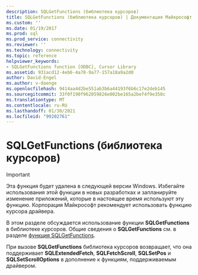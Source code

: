 ```yaml
---
description: SQLGetFunctions (библиотека курсоров)
title: SQLGetFunctions (библиотека курсоров) | Документация Майкрософт
ms.custom: ''
ms.date: 01/19/2017
ms.prod: sql
ms.prod_service: connectivity
ms.reviewer: ''
ms.technology: connectivity
ms.topic: reference
helpviewer_keywords:
- SQLGetFunctions function [ODBC], Cursor Library
ms.assetid: 931acd12-4eb6-4a78-9a77-157a18a9a2d0
author: David-Engel
ms.author: v-daenge
ms.openlocfilehash: 9414aa4d2be551ab3b6a44193f6b6c17e2deb145
ms.sourcegitcommit: 33f0f190f962059826e002be165a2bef4f9e350c
ms.translationtype: MT
ms.contentlocale: ru-RU
ms.lasthandoff: 01/30/2021
ms.locfileid: "99202761"
---
```

# <a name="sqlgetfunctions-cursor-library"></a>SQLGetFunctions (библиотека курсоров)
> [!IMPORTANT]  
>  Эта функция будет удалена в следующей версии Windows. Избегайте использования этой функции в новых разработках и запланируйте изменение приложений, которые в настоящее время используют эту функцию. Корпорация Майкрософт рекомендует использовать функцию курсора драйвера.  
  
 В этом разделе обсуждается использование функции **SQLGetFunctions** в библиотеке курсоров. Общие сведения о **SQLGetFunctions** см. в разделе [функция SQLGetFunctions](../../../odbc/reference/syntax/sqlgetfunctions-function.md).  
  
 При вызове **SQLGetFunctions** библиотека курсоров возвращает, что она поддерживает **SQLExtendedFetch**, **SQLFetchScroll**, **SQLSetPos** и **SQLSetScrollOptions** в дополнение к функциям, поддерживаемым драйвером.
